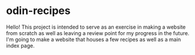 # odin-recipes

Hello! This project is intended to serve as an exercise in making a website from scratch as well as leaving a review point for my progress in the future. I'm going to make a website that houses a few recipes as well as a main index page. 